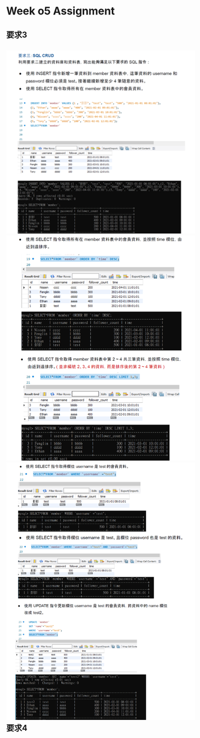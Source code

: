 Week o5 Assignment
====
要求3
------
![](https://github.com/a225521/wehelp-assignments/blob/main/week05/%E8%A6%81%E6%B1%823.png)
![](https://github.com/a225521/wehelp-assignments/blob/main/week05/%E8%A6%81%E6%B1%82301.png)
![](https://github.com/a225521/wehelp-assignments/blob/main/week05/%E8%A6%81%E6%B1%82302.png)
要求4
-----
